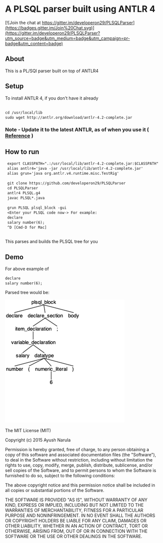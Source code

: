 

# A PLSQL parser built using ANTLR 4 

[![Join the chat at https://gitter.im/developeron29/PLSQLParser](https://badges.gitter.im/Join%20Chat.svg)](https://gitter.im/developeron29/PLSQLParser?utm_source=badge&utm_medium=badge&utm_campaign=pr-badge&utm_content=badge)

## About

This is a PL/SQl parser built on top of ANTLR4 

## Setup

To install ANTLR 4, if you don't have it already

```

cd /usr/local/lib
sudo wget http://antlr.org/download/antlr-4.2-complete.jar

```

### Note - Update it to the latest ANTLR, as of when you use it ( [Reference](http://www.antlr.org/) )

## How to run

```
 export CLASSPATH=".:/usr/local/lib/antlr-4.2-complete.jar:$CLASSPATH"
 alias antlr4='java -jar /usr/local/lib/antlr-4.2-complete.jar'
 alias grun='java org.antlr.v4.runtime.misc.TestRig'
 
 git clone https://github.com/developeron29/PLSQLParser
 cd PLSQLParser
 antlr4 PLSQL.g4  
 javac PLSQL*.java

 grun PLSQL plsql_block -gui
 <Enter your PLSQL code now-> For example:
 declare
 salary number(6);
 ^D [Cmd-D for Mac]
 
 ```

This parses and builds the PLSQL tree for you

## Demo

For above example of 
```
declare
salary number(6);
```
Parsed tree would be:

![antlr4_parse_tree_1.png](https://github.com/developeron29/PLSQLParser/raw/master/antlr4_parse_tree_1.png)

The MIT License (MIT)

Copyright (c) 2015 Ayush Narula

Permission is hereby granted, free of charge, to any person obtaining a copy
of this software and associated documentation files (the "Software"), to deal
in the Software without restriction, including without limitation the rights
to use, copy, modify, merge, publish, distribute, sublicense, and/or sell
copies of the Software, and to permit persons to whom the Software is
furnished to do so, subject to the following conditions:

The above copyright notice and this permission notice shall be included in all
copies or substantial portions of the Software.

THE SOFTWARE IS PROVIDED "AS IS", WITHOUT WARRANTY OF ANY KIND, EXPRESS OR
IMPLIED, INCLUDING BUT NOT LIMITED TO THE WARRANTIES OF MERCHANTABILITY,
FITNESS FOR A PARTICULAR PURPOSE AND NONINFRINGEMENT. IN NO EVENT SHALL THE
AUTHORS OR COPYRIGHT HOLDERS BE LIABLE FOR ANY CLAIM, DAMAGES OR OTHER
LIABILITY, WHETHER IN AN ACTION OF CONTRACT, TORT OR OTHERWISE, ARISING FROM,
OUT OF OR IN CONNECTION WITH THE SOFTWARE OR THE USE OR OTHER DEALINGS IN THE
SOFTWARE.
